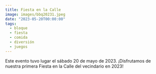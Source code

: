 ```yaml
---
title: Fiesta en la Calle
image: images/bbq20231.jpeg
date: "2023-05-20T00:00:00"
tags:
  - bloque
  - fiesta
  - comida
  - diversión
  - juegos
---
```

Este evento tuvo lugar el sábado 20 de mayo de 2023. ¡Disfrutamos de nuestra primera Fiesta en la Calle del vecindario en 2023!
